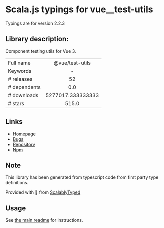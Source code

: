 
# Scala.js typings for vue__test-utils

Typings are for version 2.2.3

## Library description:
Component testing utils for Vue 3.

|                    |                 |
| ------------------ | :-------------: |
| Full name          | @vue/test-utils |
| Keywords           | - |
| # releases         | 52 |
| # dependents       | 0.0 |
| # downloads        | 5277017.333333333 |
| # stars            | 515.0 |

## Links
- [Homepage](https://github.com/vuejs/test-utils)
- [Bugs](https://github.com/vuejs/test-utils/issues)
- [Repository](https://github.com/vuejs/test-utils)
- [Npm](https://www.npmjs.com/package/%40vue%2Ftest-utils)
    


## Note
This library has been generated from typescript code from first party type definitions.

Provided with :purple_heart: from [ScalablyTyped](https://github.com/oyvindberg/ScalablyTyped)

## Usage
See [the main readme](../../readme.md) for instructions.


